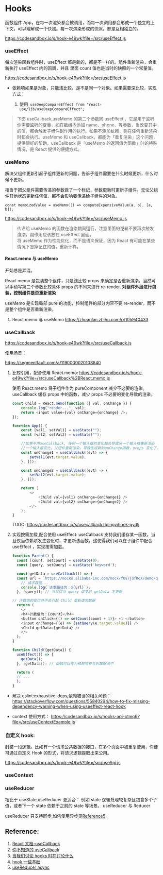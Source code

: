 # Hooks

函数组件 App，在每一次渲染都会被调用，而每一次调用都会形成一个独立的上下文，可以理解成一个快照。每一次渲染形成的快照，都是互相独立的。

https://codesandbox.io/s/hook-e49wk?file=/src/useEffect.js

### useEffect

每次渲染函数组件时，useEffect 都是新的，都是不一样的。组件重新渲染，会重新执行 useEffect 内的回调，并且 里面 count 值也是当时的快照的一个常量值。

https://codesandbox.io/s/hook-e49wk?file=/src/useEffect.js

- 依赖项如果是对象，只能浅比较，是不是同一个对象。如果需要深比较，实现方式：

  1. 使用` useDeepCompareEffect from "react-use/lib/useDeepCompareEffect";`

> 下面 useCallback,useMemo 的第二个参数同 useEffect ，它是用于监听你需要监听的变量，如在数组内添加 name、phone、等参数，当改变其中的值，都会触发子组件副作用的执行。如果不添加依赖，则在任何重新渲染时都会执行。useMemo 和 useCallback，都能为「重复渲染」这个问题，提供很好的帮助。useCallback 是「useMemo 的返回值为函数」时的特殊情况，是 React 提供的便捷方式。

### useMemo

解决父组件更新引起子组件更新的问题，告诉子组件需要在什么时候更新，什么时候不更新。

相当于把父组件需要传递的参数做了一个标记，参数更新时更新子组件。无论父组件其他状态更新任何值，都不会影响要传递给子组件的对象。

`const memoizedValue = useMemo(() => computeExpensiveValue(a, b), [a, b]);`

https://codesandbox.io/s/hook-e49wk?file=/src/useMemo.js

> 传递给 useMemo 的函数在渲染期间运行，注意里面的逻辑不要再次触发渲染，副作用应该放在 useEffect 里面。<br/>
> 将 useMemo 作为性能优化，而不是语义保证，因为 React 有可能在某些情况下忘掉记住的值，重新计算。

#### React.memo 与 useMemo

开始总是弄混。

React.memo 是包装整个组件，只是浅比较 props 来确定是否重新渲染，当然可以手动写第二个参数比较具体 props 的不同来进行 re-render. **对组件外层进行包装，控制组件是否重新渲染**

useMemo 是实现局部 pure 的功能，控制组件的部分内容不要 re-render，而不是整个组件是否重新渲染。

1. React.memo 与 useMemo https://zhuanlan.zhihu.com/p/105940433

### useCallback

https://codesandbox.io/s/hook-e49wk?file=/src/useCallback.js

使用场景：

https://segmentfault.com/a/1190000020108840

1.  比较引用，配合使用 React.memo:
    https://codesandbox.io/s/hook-e49wk?file=/src/useCallback%2BReact.memo.js

    使用 React.memo 将子组件作为 pureComponent,减少不必要的渲染。useCallback 缓存 props 中的函数，减少 props 不必要的变化导致的渲染。

    ```js
    const Child = React.memo(function ({ val, onChange }) {
    	console.log("render...", val);
    	return <input value={val} onChange={onChange} />;
    });

    function App() {
    	const [val1, setVal1] = useState("");
    	const [val2, setVal2] = useState("");

    	//如果不用useCallback, 任何一个输入框的变化都会导致另一个输入框重新渲染
    	//一个输入框变化，父组件重新渲染，导致生成新的onChange函数，props 变化了，则子组件也重新渲染
    	const onChange1 = useCallback((evt) => {
    		setVal1(evt.target.value);
    	}, []);

    	const onChange2 = useCallback((evt) => {
    		setVal2(evt.target.value);
    	}, []);

    	return (
    		<>
    			<Child val={val1} onChange={onChange1} />
    			<Child val={val2} onChange={onChange2} />
    		</>
    	);
    }
    ```

    TODO: https://codesandbox.io/s/usecallbackzidingyihook-gydlj

2.  实现按需加载,配合使用 useEffect:
    useCallback 支持我们缓存某一函数，当且仅当依赖项发生变化时，才更新该函数。这使得我们可以在子组件中配合 useEffect ，实现按需加载。

    ```js
    function Parent() {
      const [count, setCount] = useState(0);
      const [query, setQuery] = useState('keyword');

      const getData = useCallback(() => {
      const url = `https://mocks.alibaba-inc.com/mock/fO87jdfKqX/demo/queryData.json?query=${query}`;
        // 请求数据...
        console.log(`请求路径为：${url}`);
      }, [query]); // 当且仅当 query 改变时 getData 才更新

    // 计数值的变化并不会引起 Child 重新请求数据
      return (
        <>
        <h4>计数值为：{count}</h4>
        <button onClick={() => setCount(count + 1)}> +1 </button>
        <input onChange={(e) => {setQuery(e.target.value)}} />
        <Child getData={getData} />
        </>
      );
    }

    function Child({getData}) {
      useEffect(() => {
        getData();
      }, [getData]); // 函数可以作为依赖项参与到数据流中

      return (
      // ...
      );
    }
    ```

- 解决 eslint:exhaustive-deps,依赖错误的相关问题：
  https://stackoverflow.com/questions/55840294/how-to-fix-missing-dependency-warning-when-using-useeffect-react-hook

- context 使用方式：
  https://codesandbox.io/s/hooks-api-otmq6?file=/src/useContextExample.js

### 自定义 hook:

封装一段逻辑。比如有一个请求公共数据的接口，在多个页面中被重复使用，你便可通过自定义 Hook 的形式，将请求逻辑提取出来公用。

https://codesandbox.io/s/hook-e49wk?file=/src/useApi.js

### useContext

### useReducer

相比于 useState,useReducer 更适合：
例如 state 逻辑处理较复杂且包含多个子值，或者下一个 state 依赖于之前的 state 等场景。
useReducer 与 Reducer

useReducer 只支持同步,如何使用异步见[Reference5](https://stackoverflow.com/questions/53146795/react-usereducer-async-data-fetch)

## Reference:

1. [React 文档-useCallback](https://zh-hans.reactjs.org/docs/hooks-reference.html#usecallback)
2. [你不知道的 useCallback](https://segmentfault.com/a/1190000020108840)
3. [当我们讨论 hooks 时在讨论什么](https://zhuanlan.zhihu.com/p/328540840)
4. [hook 一些基础](https://juejin.cn/book/6966551262766563328/section/6967228489208430603)
5. [useReducer async](https://stackoverflow.com/questions/53146795/react-usereducer-async-data-fetch)
